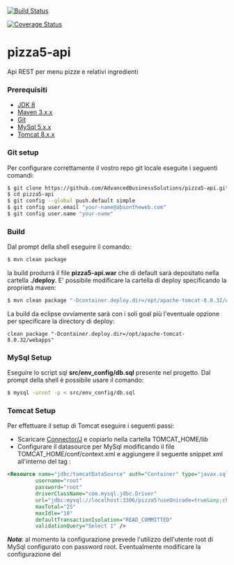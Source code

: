 [![Build Status](https://travis-ci.org/AdvancedBusinessSolutions/pizza5-api.svg?branch=master)](https://travis-ci.org/AdvancedBusinessSolutions/pizza5-api)

[![Coverage Status](https://coveralls.io/repos/github/AdvancedBusinessSolutions/pizza5-api/badge.svg?branch=master)](https://coveralls.io/github/AdvancedBusinessSolutions/pizza5-api?branch=master)

# pizza5-api
Api REST per menu pizze e relativi ingredienti



### Prerequisiti
- [JDK 8]
- [Maven 3.x.x]
- [Git]
- [MySql 5.x.x]
- [Tomcat 8.x.x]

### Git setup
Per configurare correttamente il vostro repo git locale eseguite i seguenti comandi:
```sh
$ git clone https://github.com/AdvancedBusinessSolutions/pizza5-api.git
$ cd pizza5-api
$ git config --global push.default simple
$ git config user.email "your-name@absontheweb.com"
$ git config user.name "your-name"
```

### Build
Dal prompt della shell eseguire il comando:
```sh
$ mvn clean package
```
la build produrrà il file **pizza5-api.war** che di default sarà depositato nella cartella **./deploy**. 
E' possibile modificare la cartella di deploy specificando la proprietà maven:

```sh
$ mvn clean package "-Dcontainer.deploy.dir=/opt/apache-tomcat-8.0.32/webapps"
```

La build da eclipse ovviamente sarà con i soli goal più l'eventuale opzione per specificare la directory di deploy:
```
clean package "-Dcontainer.deploy.dir=/opt/apache-tomcat-8.0.32/webapps"
```

### MySql Setup
Eseguire lo script sql **src/env_config/db.sql** presente nel progetto. Dal prompt della shell è possibile usare il comando:
```sh
$ mysql -uroot -p < src/env_config/db.sql
```

### Tomcat Setup
Per effettuare il setup di Tomcat eseguire i seguenti passi:
* Scaricare [Connector/J] e copiarlo nella cartella TOMCAT_HOME/lib
* Configurare il datasource per MySql modificando il file TOMCAT_HOME/conf/context.xml e aggiungere il seguente snippet xml all'interno del tag <Context>: 
```xml
<Resource name="jdbc/tomcatDataSource" auth="Container" type="javax.sql.DataSource"
         username="root"
         password="root"
         driverClassName="com.mysql.jdbc.Driver"
         url="jdbc:mysql://localhost:3306/pizza5?useUnicode=true&amp;characterEncoding=utf8"
         maxTotal="25"
         maxIdle="10"
         defaultTransactionIsolation="READ_COMMITTED"
         validationQuery="Select 1" />
```
***Nota***: al momento la configurazione prevede l'utilizzo dell'utente root di MySql configurato con password root. Eventualmente modificare la configurazione del 

[Connector/J]: <https://dev.mysql.com/downloads/connector/j/>
[JDK 8]: <http://www.oracle.com/technetwork/java/javase/downloads/jdk8-downloads-2133151.html>
[Maven 3.x.x]: <https://maven.apache.org/download.cgi>
[Git]: <https://git-scm.com/downloads>
[MySql 5.x.x]: <http://dev.mysql.com/downloads/>
[Tomcat 8.x.x]: <https://tomcat.apache.org/download-80.cgi>


